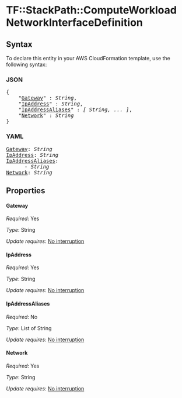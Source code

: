 # TF::StackPath::ComputeWorkload NetworkInterfaceDefinition

## Syntax

To declare this entity in your AWS CloudFormation template, use the following syntax:

### JSON

<pre>
{
    "<a href="#gateway" title="Gateway">Gateway</a>" : <i>String</i>,
    "<a href="#ipaddress" title="IpAddress">IpAddress</a>" : <i>String</i>,
    "<a href="#ipaddressaliases" title="IpAddressAliases">IpAddressAliases</a>" : <i>[ String, ... ]</i>,
    "<a href="#network" title="Network">Network</a>" : <i>String</i>
}
</pre>

### YAML

<pre>
<a href="#gateway" title="Gateway">Gateway</a>: <i>String</i>
<a href="#ipaddress" title="IpAddress">IpAddress</a>: <i>String</i>
<a href="#ipaddressaliases" title="IpAddressAliases">IpAddressAliases</a>: <i>
      - String</i>
<a href="#network" title="Network">Network</a>: <i>String</i>
</pre>

## Properties

#### Gateway

_Required_: Yes

_Type_: String

_Update requires_: [No interruption](https://docs.aws.amazon.com/AWSCloudFormation/latest/UserGuide/using-cfn-updating-stacks-update-behaviors.html#update-no-interrupt)

#### IpAddress

_Required_: Yes

_Type_: String

_Update requires_: [No interruption](https://docs.aws.amazon.com/AWSCloudFormation/latest/UserGuide/using-cfn-updating-stacks-update-behaviors.html#update-no-interrupt)

#### IpAddressAliases

_Required_: No

_Type_: List of String

_Update requires_: [No interruption](https://docs.aws.amazon.com/AWSCloudFormation/latest/UserGuide/using-cfn-updating-stacks-update-behaviors.html#update-no-interrupt)

#### Network

_Required_: Yes

_Type_: String

_Update requires_: [No interruption](https://docs.aws.amazon.com/AWSCloudFormation/latest/UserGuide/using-cfn-updating-stacks-update-behaviors.html#update-no-interrupt)

